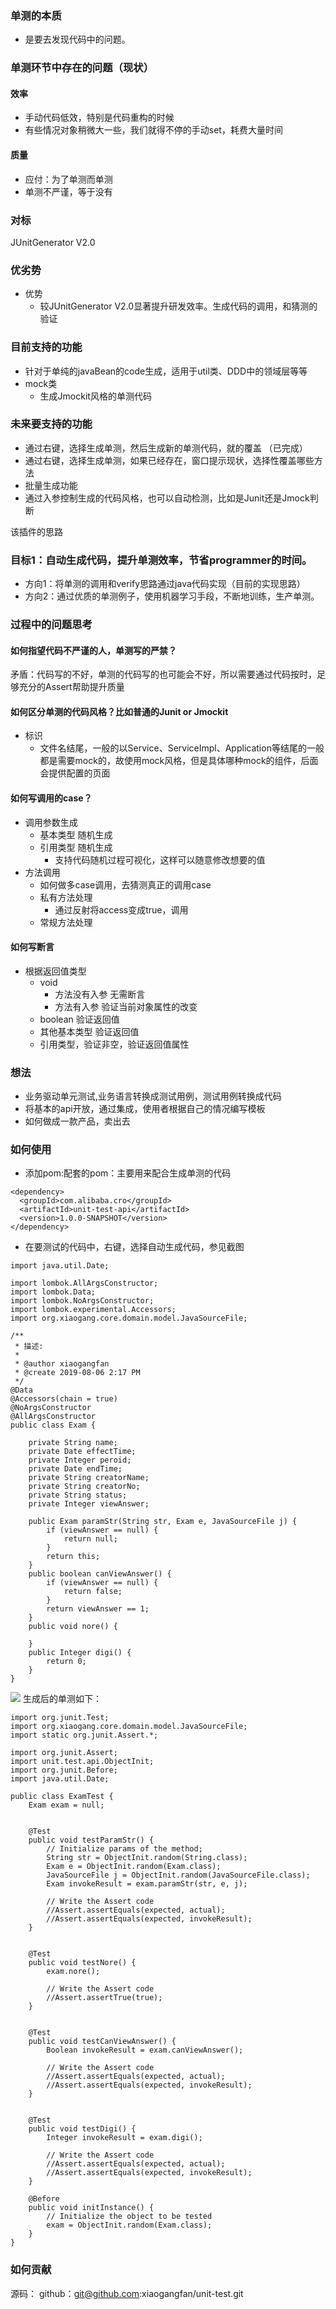 ### 单测的本质
- 是要去发现代码中的问题。

### 单测环节中存在的问题（现状）
#### 效率
- 手动代码低效，特别是代码重构的时候
- 有些情况对象稍微大一些，我们就得不停的手动set，耗费大量时间
#### 质量
- 应付：为了单测而单测
- 单测不严谨，等于没有

### 对标
JUnitGenerator V2.0
### 优劣势
- 优势
    - 较JUnitGenerator V2.0显著提升研发效率。生成代码的调用，和猜测的验证

### 目前支持的功能
- 针对于单纯的javaBean的code生成，适用于util类、DDD中的领域层等等
- mock类
    - 生成Jmockit风格的单测代码

### 未来要支持的功能
- 通过右键，选择生成单测，然后生成新的单测代码，就的覆盖 （已完成）
- 通过右键，选择生成单测，如果已经存在，窗口提示现状，选择性覆盖哪些方法
- 批量生成功能
- 通过入参控制生成的代码风格，也可以自动检测，比如是Junit还是Jmock判断


该插件的思路
### 目标1：自动生成代码，提升单测效率，节省programmer的时间。
- 方向1：将单测的调用和verify思路通过java代码实现（目前的实现思路）
- 方向2：通过优质的单测例子，使用机器学习手段，不断地训练，生产单测。
        
### 过程中的问题思考
#### 如何指望代码不严谨的人，单测写的严禁？
矛盾：代码写的不好，单测的代码写的也可能会不好，所以需要通过代码按时，足够充分的Assert帮助提升质量
#### 如何区分单测的代码风格？比如普通的Junit or Jmockit
- 标识
    - 文件名结尾，一般的以Service、ServiceImpl、Application等结尾的一般都是需要mock的，故使用mock风格，但是具体哪种mock的组件，后面会提供配置的页面
#### 如何写调用的case？
- 调用参数生成
    - 基本类型 随机生成
    - 引用类型 随机生成
        - 支持代码随机过程可视化，这样可以随意修改想要的值
- 方法调用
    - 如何做多case调用，去猜测真正的调用case
    - 私有方法处理
        - 通过反射将access变成true，调用
    - 常规方法处理
#### 如何写断言
- 根据返回值类型
    - void 
        - 方法没有入参 无需断言
        - 方法有入参 验证当前对象属性的改变
    - boolean 验证返回值 
    - 其他基本类型 验证返回值 
    - 引用类型，验证非空，验证返回值属性

### 想法
- 业务驱动单元测试,业务语言转换成测试用例，测试用例转换成代码
- 将基本的api开放，通过集成，使用者根据自己的情况编写模板
- 如何做成一款产品，卖出去


### 如何使用
- 添加pom:配套的pom：主要用来配合生成单测的代码
```
<dependency>
  <groupId>com.alibaba.cro</groupId>
  <artifactId>unit-test-api</artifactId>
  <version>1.0.0-SNAPSHOT</version>
</dependency> 
```
- 在要测试的代码中，右键，选择自动生成代码，参见截图
```
import java.util.Date;

import lombok.AllArgsConstructor;
import lombok.Data;
import lombok.NoArgsConstructor;
import lombok.experimental.Accessors;
import org.xiaogang.core.domain.model.JavaSourceFile;

/**
 * 描述:
 *
 * @author xiaogangfan
 * @create 2019-08-06 2:17 PM
 */
@Data
@Accessors(chain = true)
@NoArgsConstructor
@AllArgsConstructor
public class Exam {

    private String name;
    private Date effectTime;
    private Integer peroid;
    private Date endTime;
    private String creatorName;
    private String creatorNo;
    private String status;
    private Integer viewAnswer;

    public Exam paramStr(String str, Exam e, JavaSourceFile j) {
        if (viewAnswer == null) {
            return null;
        }
        return this;
    }
    public boolean canViewAnswer() {
        if (viewAnswer == null) {
            return false;
        }
        return viewAnswer == 1;
    }
    public void nore() {

    }
    public Integer digi() {
        return 0;
    }
}
```
![](https://img2018.cnblogs.com/blog/827161/202001/827161-20200106150347575-1292812196.png)
生成后的单测如下：
```
import org.junit.Test;
import org.xiaogang.core.domain.model.JavaSourceFile;
import static org.junit.Assert.*;

import org.junit.Assert;
import unit.test.api.ObjectInit;
import org.junit.Before;
import java.util.Date;
 
public class ExamTest {
    Exam exam = null;

 
    @Test
    public void testParamStr() { 
        // Initialize params of the method;
        String str = ObjectInit.random(String.class);
        Exam e = ObjectInit.random(Exam.class);
        JavaSourceFile j = ObjectInit.random(JavaSourceFile.class);
        Exam invokeResult = exam.paramStr(str, e, j);

        // Write the Assert code
        //Assert.assertEquals(expected, actual);
        //Assert.assertEquals(expected, invokeResult);
    }

 
    @Test
    public void testNore() { 
        exam.nore();

        // Write the Assert code
        //Assert.assertTrue(true);
    }

 
    @Test
    public void testCanViewAnswer() { 
        Boolean invokeResult = exam.canViewAnswer();

        // Write the Assert code
        //Assert.assertEquals(expected, actual);
        //Assert.assertEquals(expected, invokeResult);
    }

 
    @Test
    public void testDigi() { 
        Integer invokeResult = exam.digi();

        // Write the Assert code
        //Assert.assertEquals(expected, actual);
        //Assert.assertEquals(expected, invokeResult);
    }

    @Before
    public void initInstance() {
        // Initialize the object to be tested
        exam = ObjectInit.random(Exam.class);
    }
}
```





### 如何贡献
源码： github：git@github.com:xiaogangfan/unit-test.git
